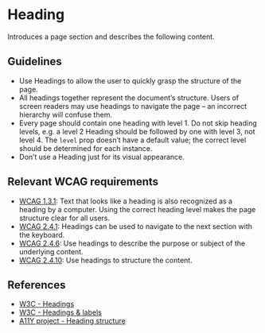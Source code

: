 <!-- @license CC0-1.0 -->

# Heading

Introduces a page section and describes the following content.

## Guidelines

- Use Headings to allow the user to quickly grasp the structure of the page.
- All headings together represent the document’s structure. Users of screen readers may use headings to navigate the page – an incorrect hierarchy will confuse them.
- Every page should contain one heading with level 1.
  Do not skip heading levels, e.g. a level 2 Heading should be followed by one with level 3, not level 4.
  The `level` prop doesn’t have a default value; the correct level should be determined for each instance.
- Don’t use a Heading just for its visual appearance.

## Relevant WCAG requirements

- [WCAG 1.3.1](https://www.w3.org/WAI/WCAG21/quickref/#qr-content-structure-separation-programmatic):
  Text that looks like a heading is also recognized as a heading by a computer.
  Using the correct heading level makes the page structure clear for all users.
- [WCAG 2.4.1](https://www.w3.org/WAI/WCAG21/quickref/#qr-navigation-mechanisms-skip): Headings can be used to navigate to the next section with the keyboard.
- [WCAG 2.4.6](https://www.w3.org/WAI/WCAG21/quickref/#headings-and-labels): Use headings to describe the purpose or subject of the underlying content.
- [WCAG 2.4.10](https://www.w3.org/WAI/WCAG21/quickref/#qr-navigation-mechanisms-headings): Use headings to structure the content.

## References

- [W3C - Headings](https://www.w3.org/WAI/tutorials/page-structure/headings/)
- [W3C - Headings & labels](https://www.w3.org/TR/WCAG21/#headings-and-labels)
- [A11Y project - Heading structure](https://www.a11yproject.com/posts/how-to-accessible-heading-structure/)
